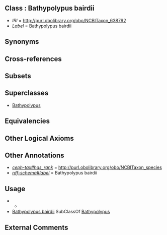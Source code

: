 
## Class : Bathypolypus bairdii

 * *IRI* = http://purl.obolibrary.org/obo/NCBITaxon_638792
 * *Label* = Bathypolypus bairdii

## Synonyms


## Cross-references


## Subsets


## Superclasses

 * [Bathypolypus](../../NCBITaxon/94/NCBITaxon_85594.md)

## Equivalencies


## Other Logical Axioms


## Other Annotations

 * *[ceph-tax#has_rank](../../ceph-tax#has/nk/ceph-tax#has_rank.md)* = http://purl.obolibrary.org/obo/NCBITaxon_species
 * *[rdf-schema#label](../../el/rdf-schema#label.md)* = Bathypolypus bairdii

## Usage

 * -
 * [Bathypolypus bairdii](../../NCBITaxon/92/NCBITaxon_638792.md) SubClassOf [Bathypolypus](../../NCBITaxon/94/NCBITaxon_85594.md)

## External Comments

